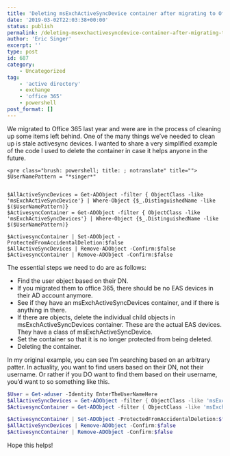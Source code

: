 ```yaml
---
title: 'Deleting msExchActiveSyncDevice container after migrating to Office 365'
date: '2019-03-02T22:03:38+00:00'
status: publish
permalink: /deleting-msexchactivesyncdevice-container-after-migrating-to-office-365
author: 'Eric Singer'
excerpt: ''
type: post
id: 687
category:
    - Uncategorized
tag:
    - 'active directory'
    - exchange
    - 'office 365'
    - powershell
post_format: []
---
```

We migrated to Office 365 last year and were are in the process of cleaning up some items left behind. One of the many things we’ve needed to clean up is stale activesync devices. I wanted to share a very simplified example of the code I used to delete the container in case it helps anyone in the future.

```
<pre class="brush: powershell; title: ; notranslate" title="">
$UserNamePattern = "*singer*"


$AllActiveSyncDevices = Get-ADObject -filter { ObjectClass -like 'msExchActiveSyncDevice'} | Where-Object {$_.DistinguishedName -like $($UserNamePattern)} 
$ActivesyncContainer = Get-ADObject -filter { ObjectClass -like 'msExchActiveSyncDevices'} | Where-Object {$_.DistinguishedName -like $($UserNamePattern)} 

$ActivesyncContainer | Set-ADObject -ProtectedFromAccidentalDeletion:$false 
$AllActiveSyncDevices | Remove-ADObject -Confirm:$false
$ActivesyncContainer | Remove-ADObject -Confirm:$false
```

The essential steps we need to do are as follows:

- Find the user object based on their DN.
- If you migrated them to office 365, there should be no EAS devices in their AD account anymore.
- See if they have an msExchActiveSyncDevices container, and if there is anything in there.
- If there are objects, delete the individual child objects in msExchActiveSyncDevices container. These are the actual EAS devices. They have a class of msExchActiveSyncDevice.
- Set the container so that it is no longer protected from being deleted.
- Deleting the container.

In my original example, you can see I’m searching based on an arbitrary patter. In actuality, you want to find users based on their DN, not their username. Or rather if you DO want to find them based on their username, you’d want to so something like this.

```PowerShell
$User = Get-aduser -Identity EnterTheUserNameHere
$AllActiveSyncDevices = Get-ADObject -filter { ObjectClass -like 'msExchActiveSyncDevice'} | Where-Object {$_.DistinguishedName -like "*$($User.DistinguishedName)"} 
$ActivesyncContainer = Get-ADObject -filter { ObjectClass -like 'msExchActiveSyncDevices'} | Where-Object {$_.DistinguishedName -like "*$($User.DistinguishedName)"}

$ActivesyncContainer | Set-ADObject -ProtectedFromAccidentalDeletion:$false 
$AllActiveSyncDevices | Remove-ADObject -Confirm:$false
$ActivesyncContainer | Remove-ADObject -Confirm:$false
```

Hope this helps!